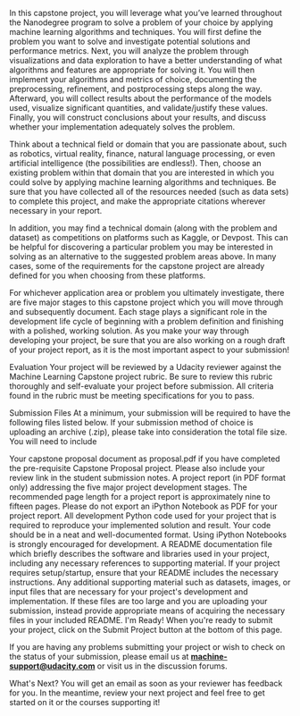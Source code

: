 In this capstone project, you will leverage what you’ve learned throughout the Nanodegree program to solve a problem of your choice by applying machine learning algorithms and techniques. You will first define the problem you want to solve and investigate potential solutions and performance metrics. Next, you will analyze the problem through visualizations and data exploration to have a better understanding of what algorithms and features are appropriate for solving it. You will then implement your algorithms and metrics of choice, documenting the preprocessing, refinement, and postprocessing steps along the way. Afterward, you will collect results about the performance of the models used, visualize significant quantities, and validate/justify these values. Finally, you will construct conclusions about your results, and discuss whether your implementation adequately solves the problem.

Think about a technical field or domain that you are passionate about, such as robotics, virtual reality, finance, natural language processing, or even artificial intelligence (the possibilities are endless!). Then, choose an existing problem within that domain that you are interested in which you could solve by applying machine learning algorithms and techniques. Be sure that you have collected all of the resources needed (such as data sets) to complete this project, and make the appropriate citations wherever necessary in your report.

In addition, you may find a technical domain (along with the problem and dataset) as competitions on platforms such as Kaggle, or Devpost. This can be helpful for discovering a particular problem you may be interested in solving as an alternative to the suggested problem areas above. In many cases, some of the requirements for the capstone project are already defined for you when choosing from these platforms.

For whichever application area or problem you ultimately investigate, there are five major stages to this capstone project which you will move through and subsequently document. Each stage plays a significant role in the development life cycle of beginning with a problem definition and finishing with a polished, working solution. As you make your way through developing your project, be sure that you are also working on a rough draft of your project report, as it is the most important aspect to your submission!

Evaluation
Your project will be reviewed by a Udacity reviewer against the Machine Learning Capstone project rubric. Be sure to review this rubric thoroughly and self-evaluate your project before submission. All criteria found in the rubric must be meeting specifications for you to pass.

Submission Files
At a minimum, your submission will be required to have the following files listed below. If your submission method of choice is uploading an archive (.zip), please take into consideration the total file size. You will need to include

Your capstone proposal document as proposal.pdf if you have completed the pre-requisite Capstone Proposal project. Please also include your review link in the student submission notes.
A project report (in PDF format only) addressing the five major project development stages. The recommended page length for a project report is approximately nine to fifteen pages. Please do not export an iPython Notebook as PDF for your project report.
All development Python code used for your project that is required to reproduce your implemented solution and result. Your code should be in a neat and well-documented format. Using iPython Notebooks is strongly encouraged for development.
A README documentation file which briefly describes the software and libraries used in your project, including any necessary references to supporting material. If your project requires setup/startup, ensure that your README includes the necessary instructions.
Any additional supporting material such as datasets, images, or input files that are necessary for your project's development and implementation. If these files are too large and you are uploading your submission, instead provide appropriate means of acquiring the necessary files in your included README.
I'm Ready!
When you're ready to submit your project, click on the Submit Project button at the bottom of this page.

If you are having any problems submitting your project or wish to check on the status of your submission, please email us at **machine-support@udacity.com** or visit us in the discussion forums.

What's Next?
You will get an email as soon as your reviewer has feedback for you. In the meantime, review your next project and feel free to get started on it or the courses supporting it!
